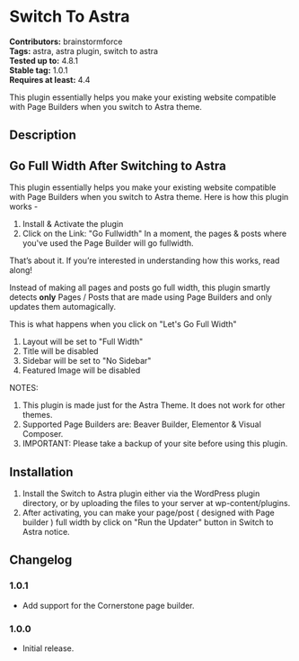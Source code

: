 # Switch To Astra #
**Contributors:** brainstormforce  
**Tags:** astra, astra plugin, switch to astra  
**Tested up to:** 4.8.1  
**Stable tag:** 1.0.1  
**Requires at least:** 4.4  

This plugin essentially helps you make your existing website compatible with Page Builders when you switch to Astra theme.

## Description ##

<h2>Go Full Width After Switching to Astra</h2>

This plugin essentially helps you make your existing website compatible with Page Builders when you switch to Astra theme. Here is how this plugin works - 

1. Install & Activate the plugin
1. Click on the Link: "Go Fullwidth"
In a moment, the pages & posts where you've used the Page Builder will go fullwidth.

That’s about it. If you’re interested in understanding how this works, read along!

Instead of making all pages and posts go full width, this plugin smartly detects <strong>only</strong> Pages / Posts that are made using Page Builders and only updates them automagically.

This is what happens when you click on "Let's Go Full Width"

1. Layout will be set to "Full Width"
1. Title will be disabled
1. Sidebar will be set to "No Sidebar"
1. Featured Image will be disabled

NOTES: 

1. This plugin is made just for the Astra Theme. It does not work for other themes.
1. Supported Page Builders are: Beaver Builder, Elementor & Visual Composer.
1. IMPORTANT: Please take a backup of your site before using this plugin.

## Installation ##

1. Install the Switch to Astra plugin either via the WordPress plugin directory, or by uploading the files to your server at wp-content/plugins.
2. After activating, you can make your page/post ( designed with Page builder ) full width by click on "Run the Updater" button in Switch to Astra notice.

## Changelog ##
### 1.0.1 ###
* Add support for the Cornerstone page builder.

### 1.0.0 ###
* Initial release.